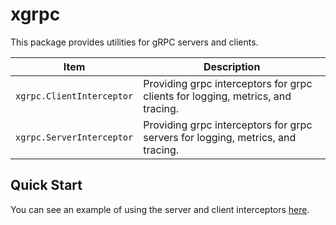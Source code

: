 # xgrpc

This package provides utilities for gRPC servers and clients.

| Item                      | Description                                                                     |
|---------------------------|---------------------------------------------------------------------------------|
| `xgrpc.ClientInterceptor` | Providing grpc interceptors for grpc clients for logging, metrics, and tracing. |
| `xgrpc.ServerInterceptor` | Providing grpc interceptors for grpc servers for logging, metrics, and tracing. |

## Quick Start

You can see an example of using the server and client interceptors [here](./example).
